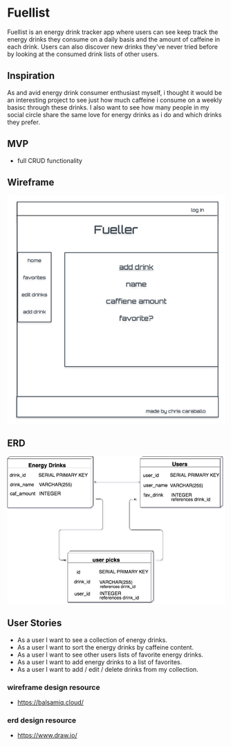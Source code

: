 # Fuellist

Fuellist is an energy drink tracker app where users can see keep track the energy drinks they consume on a daily basis and the amount of caffeine in each drink. Users can also discover new drinks they've never tried before by looking at the consumed drink lists of other users.

## Inspiration
As and avid energy drink consumer enthusiast myself, i thought it would be an interesting project to see just how much caffeine i consume on a weekly basisc through these drinks. I also want to see how many people in my social circle share the same love for energy drinks as i do and which drinks they prefer.

## MVP
* full CRUD functionality 


## Wireframe
![Wireframe](https://github.com/christhecoolcoder/Fuellist/blob/master/Fueller%20wireframe.png)

## ERD
![erd](https://github.com/christhecoolcoder/Fuellist/blob/master/Fueller%20ERD.png)


## User Stories
* As a user I want to see a collection of energy drinks.
* As a user I want to sort the energy drinks by caffeine content.
* As a user I want to see other users lists of favorite energy drinks.
* As a user I want to add energy drinks to a list of favorites.
* As a user I want to add / edit / delete drinks from my collection.


### wireframe design resource
* https://balsamiq.cloud/

### erd design resource
* https://www.draw.io/
